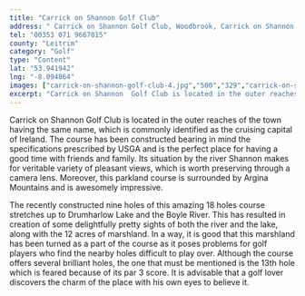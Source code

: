 ```yaml
---
title: "Carrick on Shannon Golf Club"
address: " Carrick on Shannon Golf Club, Woodbrook, Carrick on Shannon, Leitrim"
tel: "00353 071 9667015"
county: "Leitrim"
category: "Golf"
type: "Content"
lat: "53.941942"
lng: "-8.094864"
images: ["carrick-on-shannon-golf-club-4.jpg","500","329","carrick-on-shannon-golf-club-5.jpg","500","329","carrick-on-shannon-golf-club-6.jpg","200","160"]
excerpt: "Carrick on Shannon  Golf Club is located in the outer reaches of the town having the same name,  which is commonly identified as the cruising capital..."
---
```

<p>Carrick on Shannon  Golf Club is located in the outer reaches of the town having the same name,  which is commonly identified as the cruising capital of Ireland. The course has  been constructed bearing in mind the specifications prescribed by USGA and is  the perfect place for having a good time with friends and family. Its situation  by the river Shannon makes for veritable variety of pleasant views, which is  worth preserving through a camera lens. Moreover, this parkland course is  surrounded by Argina Mountains and is awesomely impressive.</p>
<p>The  recently constructed nine holes of this amazing 18 holes course stretches up to  Drumharlow Lake and the Boyle River. This has resulted in creation of some  delightfully pretty sights of both the river and the lake, along with the 12  acres of marshland. In a way, it is good that this marshland has been turned as  a part of the course as it poses problems for golf players who find the nearby  holes difficult to play over. Although the course offers several brilliant  holes, the one that must be mentioned is the 13th hole which is  feared because of its par 3 score. It is advisable that a golf lover discovers  the charm of the place with his own eyes to believe it.          </p>